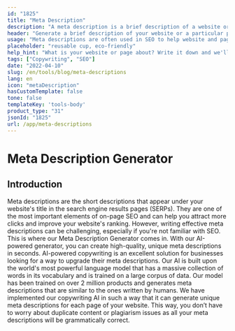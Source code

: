```yaml
---
id: "1825"
title: "Meta Description"
description: "A meta description is a brief description of a website or a particular page on a website. It is typically used by search engines to display a summary of the website or page in their search results."
header: "Generate a brief description of your website or a particular page on your website."
usage: "Meta descriptions are often used in SEO to help website and pages rank higher in search engine results. The following generator can help you create meta descriptions that are tailored to your specific keywords and best suited to your brand."
placeholder: "reusable cup, eco-friendly"
help_hint: "What is your website or page about? Write it down and we'll turn it into a Meta Description."
tags: ["Copywriting", "SEO"]
date: "2022-04-10"
slug: /en/tools/blog/meta-descriptions
lang: en
icon: "metaDescription"
hasCustomTemplate: false
tone: false
templateKey: 'tools-body'
product_type: "31"
jsonId: "1825"
url: /app/meta-descriptions
---
```


# Meta Description Generator

## Introduction

Meta descriptions are the short descriptions that appear under your website's title in the search engine results pages (SERPs). They are one of the most important elements of on-page SEO and can help you attract more clicks and improve your website's ranking. However, writing effective meta descriptions can be challenging, especially if you're not familiar with SEO. This is where our Meta Description Generator comes in. With our AI-powered generator, you can create high-quality, unique meta descriptions in seconds. AI-powered copywriting is an excellent solution for businesses looking for a way to upgrade their meta descriptions. Our AI is built upon the world's most powerful language model that has a massive collection of words in its vocabulary and is trained on a large corpus of data. Our model has been trained on over 2 million products and generates meta descriptions that are similar to the ones written by humans. We have implemented our copywriting AI in such a way that it can generate unique meta descriptions for each page of your website. This way, you don’t have to worry about duplicate content or plagiarism issues as all your meta descriptions will be grammatically correct.
